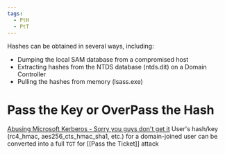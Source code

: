 ```yaml
---
tags:
  - PtH
  - PtT
---
```

Hashes can be obtained in several ways, including:
- Dumping the local SAM database from a compromised host
- Extracting hashes from the NTDS database (ntds.dit) on a Domain Controller
- Pulling the hashes from memory (lsass.exe)

# Pass the Key or OverPass the Hash
[Abusing Microsoft Kerberos - Sorry you guys don't get it](https://www.slideshare.net/gentilkiwi/abusing-microsoft-kerberos-sorry-you-guys-dont-get-it/18) 
User's hash/key (rc4_hmac, aes256_cts_hmac_sha1, etc.) for a domain-joined user can be converted into a full `TGT` for [[Pass the Ticket]] attack 